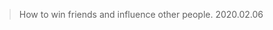 >How to win friends and influence other people.
> 2020.02.06
> 

<!--stackedit_data:
eyJoaXN0b3J5IjpbLTE3MTA0ODczNjddfQ==
-->
